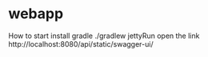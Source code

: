 # webapp
How to start
install gradle
./gradlew jettyRun
open the link http://localhost:8080/api/static/swagger-ui/
